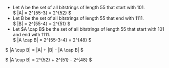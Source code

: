 <ul>
    <li>Let A be the set of all bitstrings of length 55 that start with 101. <br />
        $ |A| = 2^{55-3} = 2^{52} $
    <li>Let B be the set of all bitstrings of length 55 that end with 1111. <br />
        $ |B| = 2^{55-4} = 2^{51} $
    <li>Let $A \cap B$ be the set of all bitstrings of length 55 that start with 101 and end with 1111. <br />
        $ |A \cap B| = 2^{55-3-4} = 2^{48} $
</ul>

$ |A \cup B| = |A| + |B| - |A \cap B| $

$ |A \cup B| = 2^{52} + 2^{51} - 2^{48} $

